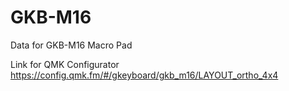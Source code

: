 # GKB-M16
Data for GKB-M16 Macro Pad

Link for QMK Configurator https://config.qmk.fm/#/gkeyboard/gkb_m16/LAYOUT_ortho_4x4
